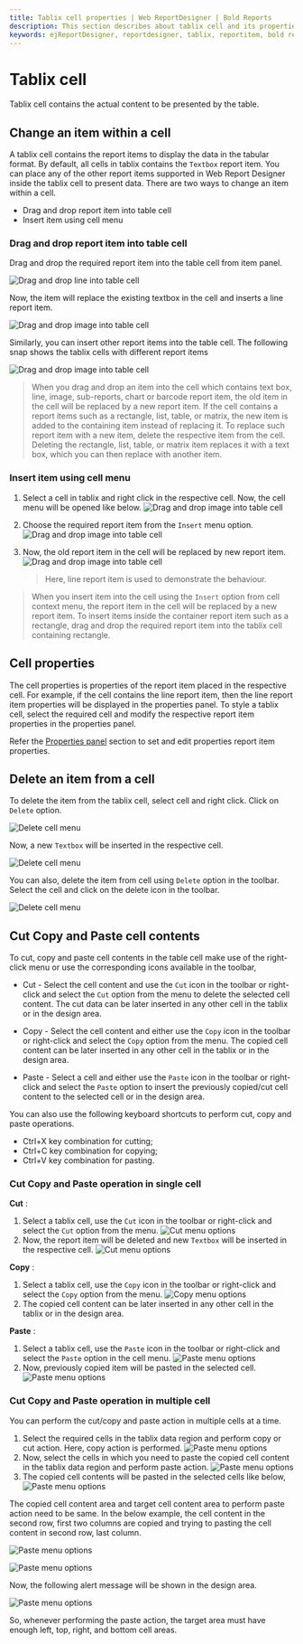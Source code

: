 ```yaml
---
title: Tablix cell properties | Web ReportDesigner | Bold Reports
description: This section describes about tablix cell and its properties to design a report using tablix in Bold Report Designer
keywords: ejReportDesigner, reportdesigner, tablix, reportitem, bold reports, documentation, help, ej, user guide, demo, samples, bold reports, bold reporting
---
```


# Tablix cell

Tablix cell contains the actual content to be presented by the table.

## Change an item within a cell

A tablix cell contains the report items to display the data in the tabular format. By default, all cells in tablix contains the `Textbox` report item. You can place any of the other report items supported in Web Report Designer inside the tablix cell to present data. There are two ways to change an item within a cell.

* Drag and drop report item into table cell
* Insert item using cell menu

### Drag and drop report item into table cell

Drag and drop the required report item into the table cell from item panel.

![Drag and drop line into table cell](/static/assets/on-premise/images/report-designer/report-items/tablix/drag-and-drop-image-into-table-cell.png)

Now, the item will replace the existing textbox in the cell and inserts a line report item.

![Drag and drop image into table cell](/static/assets/on-premise/images/report-designer/report-items/tablix/drag-and-drop-image-into-table-cell-output.png)

Similarly, you can insert other report items into the table cell. The following snap shows the tablix cells with different report items

![Drag and drop image into table cell](/static/assets/on-premise/images/report-designer/report-items/tablix/tablix-cell-with-different-reprt-items.png)

> When you drag and drop an item into the cell which contains text box, line, image, sub-reports, chart or barcode report item, the old item in the cell will be replaced by a new report item. If the cell contains a report items such as a rectangle, list, table, or matrix, the new item is added to the containing item instead of replacing it. To replace such report item with a new item, delete the respective item from the cell. Deleting the rectangle, list, table, or matrix item replaces it with a text box, which you can then replace with another item.

### Insert item using cell menu

1. Select a cell in tablix and right click in the respective cell. Now, the cell menu will be opened like below.
![Drag and drop image into table cell](/static/assets/on-premise/images/report-designer/report-items/tablix/open-cell-menu.png)
2. Choose the required report item from the `Insert` menu option.
![Drag and drop image into table cell](/static/assets/on-premise/images/report-designer/report-items/tablix/insert-report-item-menu-items.png)
3. Now, the old report item in the cell will be replaced by new report item.
![Drag and drop image into table cell](/static/assets/on-premise/images/report-designer/report-items/tablix/drag-and-drop-image-into-table-cell-output.png)

    > Here, line report item is used to demonstrate the behaviour.

> When you insert item into the cell using the `Insert` option from cell context menu, the report item in the cell will be replaced by a new report item. To insert items inside the container report item such as a rectangle, drag and drop the required report item into the tablix cell containing rectangle.

## Cell properties

The cell properties is properties of the report item placed in the respective cell. For example, if the cell contains the line report item, then the line report item properties will be displayed in the properties panel. To style a tablix cell, select the required cell and modify the respective report item properties in the properties panel.

Refer the [Properties panel](/designer-guide/report-designer/compose-report/properties-panel/) section to set and edit properties report item properties.

## Delete an item from a cell

To delete the item from the tablix cell, select cell and right click. Click on `Delete` option.

![Delete cell menu](/static/assets/on-premise/images/report-designer/report-items/tablix/delete-cell-menu.png)

Now, a new `Textbox` will be inserted in the respective cell.

![Delete cell menu](/static/assets/on-premise/images/report-designer/report-items/tablix/delete-cell-menu-output.png)

You can also, delete the item from cell using `Delete` option in the toolbar. Select the cell and click on the delete icon in the toolbar.

![Delete cell menu](/static/assets/on-premise/images/report-designer/report-items/tablix/delete-item-from-cell-using-delete-option.png)

## Cut Copy and Paste cell contents

To cut, copy and paste cell contents in the table cell make use of the right-click menu or use the corresponding icons available in the toolbar,

* Cut - Select the cell content and use the `Cut` icon in the toolbar or right-click and select the `Cut` option from the menu to delete the selected cell content. The cut data can be later inserted in any other cell in the tablix or in the design area.

* Copy - Select the cell content and either use the `Copy` icon in the toolbar or right-click and select the `Copy` option from the menu. The copied cell content can be later inserted in any other cell in the tablix or in the design area.

* Paste - Select a cell and either use the `Paste` icon in the toolbar or right-click and select the `Paste` option to insert the previously copied/cut cell content to the selected cell or in the design area.

You can also use the following keyboard shortcuts to perform cut, copy and paste operations.

* Ctrl+X key combination for cutting;
* Ctrl+C key combination for copying;
* Ctrl+V key combination for pasting.

### Cut Copy and Paste operation in single cell

**Cut** :
1. Select a tablix cell, use the `Cut` icon in the toolbar or right-click and select the `Cut` option from the menu.
![Cut menu options](/static/assets/on-premise/images/report-designer/report-items/tablix/cut-option-in-menu-and-toolbar.png)
2. Now, the report item will be deleted and new `Textbox` will be inserted in the respective cell.
![Cut menu options](/static/assets/on-premise/images/report-designer/report-items/tablix/cut-action-output.png)

**Copy** :

1. Select a tablix cell, use the `Copy` icon in the toolbar or right-click and select the `Copy` option from the menu.
![Copy menu options](/static/assets/on-premise/images/report-designer/report-items/tablix/copy-option-in-menu-and-toolbar.png)
2. The copied cell content can be later inserted in any other cell in the tablix or in the design area.

**Paste** :

1. Select a tablix cell, use the `Paste` icon in the toolbar or right-click and select the `Paste` option in the cell menu.
![Paste menu options](/static/assets/on-premise/images/report-designer/report-items/tablix/paste-option-in-menu-and-toolbar.png)
2. Now, previously copied item will be pasted in the selected cell.
![Paste menu options](/static/assets/on-premise/images/report-designer/report-items/tablix/paste-single-cell.png)

### Cut Copy and Paste operation in multiple cell

You can perform the cut/copy and paste action in multiple cells at a time.

1. Select the required cells in the tablix data region and perform copy or cut action. Here, copy action is performed.
![Paste menu options](/static/assets/on-premise/images/report-designer/report-items/tablix/multiple-cell-selection-for-copy-action.png)
2. Now, select the cells in which you need to paste the copied cell content in the tablix data region and perform paste action.
![Paste menu options](/static/assets/on-premise/images/report-designer/report-items/tablix/perform-paste-action.png)
3. The copied cell contents will be pasted in the selected cells like below,
![Paste menu options](/static/assets/on-premise/images/report-designer/report-items/tablix/paste-multiple-cell-output.png)

The copied cell content area and target cell content area to perform paste action need to be same. In the below example, the cell content in the second row, first two columns are copied and trying to pasting the cell content in second row, last column.

![Paste menu options](/static/assets/on-premise/images/report-designer/report-items/tablix/copy-multiple-cell-content.png)

![Paste menu options](/static/assets/on-premise/images/report-designer/report-items/tablix/paste-content-in-multiple-cell.png)

Now, the following alert message will be shown in the design area.

![Paste menu options](/static/assets/on-premise/images/report-designer/report-items/tablix/paste-alert.png)

So, whenever performing the paste action, the target area must have enough left, top, right, and bottom cell areas.